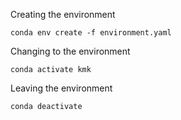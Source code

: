 Creating the environment
``` 
conda env create -f environment.yaml
```

Changing to the environment
```
conda activate kmk
```

Leaving the environment
```
conda deactivate
```
